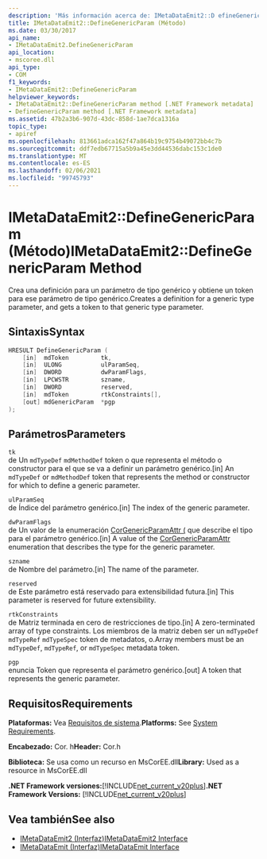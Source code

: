```yaml
---
description: 'Más información acerca de: IMetaDataEmit2::D efineGenericParam (método)'
title: IMetaDataEmit2::DefineGenericParam (Método)
ms.date: 03/30/2017
api_name:
- IMetaDataEmit2.DefineGenericParam
api_location:
- mscoree.dll
api_type:
- COM
f1_keywords:
- IMetaDataEmit2::DefineGenericParam
helpviewer_keywords:
- IMetaDataEmit2::DefineGenericParam method [.NET Framework metadata]
- DefineGenericParam method [.NET Framework metadata]
ms.assetid: 47b2a3b6-907d-43dc-858d-1ae7dca1316a
topic_type:
- apiref
ms.openlocfilehash: 813661adca162f47a864b19c9754b49072bb4c7b
ms.sourcegitcommit: ddf7edb67715a5b9a45e3dd44536dabc153c1de0
ms.translationtype: MT
ms.contentlocale: es-ES
ms.lasthandoff: 02/06/2021
ms.locfileid: "99745793"
---
```

# <a name="imetadataemit2definegenericparam-method"></a><span data-ttu-id="0246f-103">IMetaDataEmit2::DefineGenericParam (Método)</span><span class="sxs-lookup"><span data-stu-id="0246f-103">IMetaDataEmit2::DefineGenericParam Method</span></span>

<span data-ttu-id="0246f-104">Crea una definición para un parámetro de tipo genérico y obtiene un token para ese parámetro de tipo genérico.</span><span class="sxs-lookup"><span data-stu-id="0246f-104">Creates a definition for a generic type parameter, and gets a token to that generic type parameter.</span></span>  
  
## <a name="syntax"></a><span data-ttu-id="0246f-105">Sintaxis</span><span class="sxs-lookup"><span data-stu-id="0246f-105">Syntax</span></span>  
  
```cpp  
HRESULT DefineGenericParam (
    [in]  mdToken         tk,
    [in]  ULONG           ulParamSeq,
    [in]  DWORD           dwParamFlags,
    [in]  LPCWSTR         szname,
    [in]  DWORD           reserved,
    [in]  mdToken         rtkConstraints[],
    [out] mdGenericParam  *pgp  
);  
```  
  
## <a name="parameters"></a><span data-ttu-id="0246f-106">Parámetros</span><span class="sxs-lookup"><span data-stu-id="0246f-106">Parameters</span></span>  

 `tk`  
 <span data-ttu-id="0246f-107">de Un `mdTypeDef` `mdMethodDef` token o que representa el método o constructor para el que se va a definir un parámetro genérico.</span><span class="sxs-lookup"><span data-stu-id="0246f-107">[in] An `mdTypeDef` or `mdMethodDef` token that represents the method or constructor for which to define a generic parameter.</span></span>  
  
 `ulParamSeq`  
 <span data-ttu-id="0246f-108">de Índice del parámetro genérico.</span><span class="sxs-lookup"><span data-stu-id="0246f-108">[in] The index of the generic parameter.</span></span>  
  
 `dwParamFlags`  
 <span data-ttu-id="0246f-109">de Un valor de la enumeración [CorGenericParamAttr (](corgenericparamattr-enumeration.md) que describe el tipo para el parámetro genérico.</span><span class="sxs-lookup"><span data-stu-id="0246f-109">[in] A value of the [CorGenericParamAttr](corgenericparamattr-enumeration.md) enumeration that describes the type for the generic parameter.</span></span>  
  
 `szname`  
 <span data-ttu-id="0246f-110">de Nombre del parámetro.</span><span class="sxs-lookup"><span data-stu-id="0246f-110">[in] The name of the parameter.</span></span>  
  
 `reserved`  
 <span data-ttu-id="0246f-111">de Este parámetro está reservado para extensibilidad futura.</span><span class="sxs-lookup"><span data-stu-id="0246f-111">[in] This parameter is reserved for future extensibility.</span></span>  
  
 `rtkConstraints`  
 <span data-ttu-id="0246f-112">de Matriz terminada en cero de restricciones de tipo.</span><span class="sxs-lookup"><span data-stu-id="0246f-112">[in] A zero-terminated array of type constraints.</span></span> <span data-ttu-id="0246f-113">Los miembros de la matriz deben ser un `mdTypeDef` `mdTypeRef` `mdTypeSpec` token de metadatos, o.</span><span class="sxs-lookup"><span data-stu-id="0246f-113">Array members must be an `mdTypeDef`, `mdTypeRef`, or `mdTypeSpec` metadata token.</span></span>  
  
 `pgp`  
 <span data-ttu-id="0246f-114">enuncia Token que representa el parámetro genérico.</span><span class="sxs-lookup"><span data-stu-id="0246f-114">[out] A token that represents the generic parameter.</span></span>  
  
## <a name="requirements"></a><span data-ttu-id="0246f-115">Requisitos</span><span class="sxs-lookup"><span data-stu-id="0246f-115">Requirements</span></span>  

 <span data-ttu-id="0246f-116">**Plataformas:** Vea [Requisitos de sistema](../../get-started/system-requirements.md).</span><span class="sxs-lookup"><span data-stu-id="0246f-116">**Platforms:** See [System Requirements](../../get-started/system-requirements.md).</span></span>  
  
 <span data-ttu-id="0246f-117">**Encabezado:** Cor. h</span><span class="sxs-lookup"><span data-stu-id="0246f-117">**Header:** Cor.h</span></span>  
  
 <span data-ttu-id="0246f-118">**Biblioteca:** Se usa como un recurso en MsCorEE.dll</span><span class="sxs-lookup"><span data-stu-id="0246f-118">**Library:** Used as a resource in MsCorEE.dll</span></span>  
  
 <span data-ttu-id="0246f-119">**.NET Framework versiones:**[!INCLUDE[net_current_v20plus](../../../../includes/net-current-v20plus-md.md)]</span><span class="sxs-lookup"><span data-stu-id="0246f-119">**.NET Framework Versions:** [!INCLUDE[net_current_v20plus](../../../../includes/net-current-v20plus-md.md)]</span></span>  
  
## <a name="see-also"></a><span data-ttu-id="0246f-120">Vea también</span><span class="sxs-lookup"><span data-stu-id="0246f-120">See also</span></span>

- [<span data-ttu-id="0246f-121">IMetaDataEmit2 (Interfaz)</span><span class="sxs-lookup"><span data-stu-id="0246f-121">IMetaDataEmit2 Interface</span></span>](imetadataemit2-interface.md)
- [<span data-ttu-id="0246f-122">IMetaDataEmit (Interfaz)</span><span class="sxs-lookup"><span data-stu-id="0246f-122">IMetaDataEmit Interface</span></span>](imetadataemit-interface.md)
